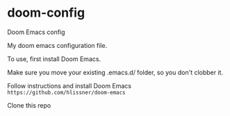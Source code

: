 # doom-config
Doom Emacs config

My doom emacs configuration file.

To use, first install Doom Emacs.

Make sure you move your existing .emacs.d/ folder, so you don't clobber it.

Follow instructions and install Doom Emacs 
`https://github.com/hlissner/doom-emacs`

Clone this repo 

